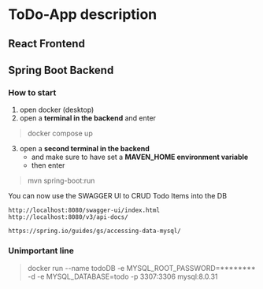 # ToDo-App description
## React Frontend


## Spring Boot Backend

### How to start
1. open docker (desktop)
2. open a **terminal in the backend** and enter 
> docker compose up
3. open a **second terminal in the backend**
	- and make sure to have set a **MAVEN_HOME environment variable**
	- then enter
> mvn spring-boot:run

You can now use the SWAGGER UI to CRUD Todo Items into the DB
		
    http://localhost:8080/swagger-ui/index.html
	http://localhost:8080/v3/api-docs/

	https://spring.io/guides/gs/accessing-data-mysql/

### Unimportant line
> docker run --name todoDB -e MYSQL_ROOT_PASSWORD=******** -d -e MYSQL_DATABASE=todo -p 3307:3306 mysql:8.0.31